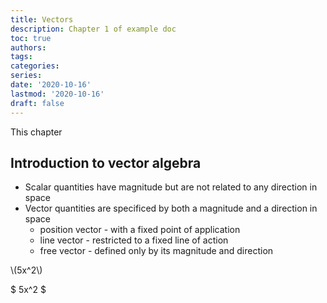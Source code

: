```yaml
---
title: Vectors
description: Chapter 1 of example doc
toc: true
authors:
tags:
categories:
series:
date: '2020-10-16'
lastmod: '2020-10-16'
draft: false
---
```


This chapter 

<!--more-->

## Introduction to vector algebra

* Scalar quantities have magnitude but are not related to any direction in space
* Vector quantities are specificed by both a magnitude and a direction in space
    * position vector - with a fixed point of application
    * line vector - restricted to a fixed line of action
    * free vector - defined only by its magnitude and direction

\\(5x^2\\)

$ 5x^2 $